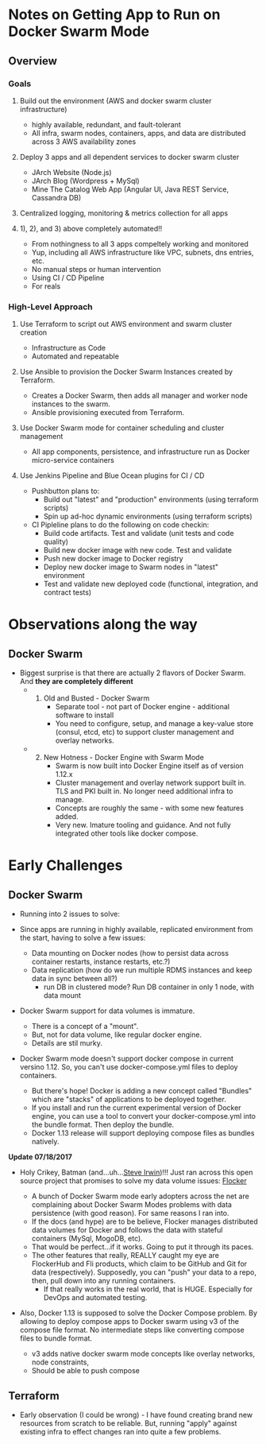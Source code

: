 # Notes on Getting App to Run on Docker Swarm Mode #

## Overview

### Goals ###

1. Build out the environment (AWS and docker swarm cluster infrastructure)
   - highly available, redundant, and fault-tolerant
   - All infra, swarm nodes, containers, apps, and data are distributed across 3 AWS availability zones

2. Deploy 3 apps and all dependent services to docker swarm cluster
   - JArch Website (Node.js)
   - JArch Blog (Wordpress + MySql)
   - Mine The Catalog Web App (Angular UI, Java REST Service, Cassandra DB)

3. Centralized logging, monitoring & metrics collection for all apps

4. 1), 2), and 3) above completely automated!!
   - From nothingness to all 3 apps compeltely working and monitored
   - Yup, including all AWS infrastructure like VPC, subnets, dns entries, etc.
   - No manual steps or human intervention
   - Using CI / CD Pipeline
   - For reals

### High-Level Approach ###

1. Use Terraform to script out AWS environment and swarm cluster creation
   - Infrastructure as Code
   - Automated and repeatable

2. Use Ansible to provision the Docker Swarm Instances created by Terraform.
   - Creates a Docker Swarm, then adds all manager and worker node instances to the swarm.
   - Ansible provisioning executed from Terraform.

3. Use Docker Swarm mode for container scheduling and cluster management
   - All app components, persistence, and infrastructure run as Docker micro-service containers

4. Use Jenkins Pipeline and Blue Ocean plugins for CI / CD
   - Pushbutton plans to:
     + Build out "latest" and "production" environments (using terraform scripts)
     + Spin up ad-hoc dynamic environments (using terraform scripts)
   - CI Pipleline plans to do the following on code checkin:
     + Build code artifacts.  Test and validate (unit tests and code quality)
     + Build new docker image with new code.  Test and validate
     + Push new docker image to Docker registry
     + Deploy new docker image to Swarm nodes in "latest" environment
     + Test and validate new deployed code (functional, integration, and contract tests)

# Observations along the way #

## Docker Swarm ##

* Biggest surprise is that there are actually 2 flavors of Docker Swarm.  And **they are completely different**
  - 1) Old and Busted - Docker Swarm
       - Separate tool - not part of Docker engine - additional software to install
       - You need to configure, setup, and manage a key-value store (consul, etcd, etc) to support cluster management and overlay networks.
  - 2) New Hotness - Docker Engine with Swarm Mode
       - Swarm is now built into Docker Engine itself as of version 1.12.x
       - Cluster management and overlay network support built in.  TLS and PKI built in.  No longer need additional infra to manage.
       - Concepts are roughly the same - with some new features added.
       - Very new.  Imature tooling and guidance.  And not fully integrated other tools like docker compose.

# Early Challenges #

## Docker Swarm ##

* Running into 2 issues to solve:

* Since apps are running in highly available, replicated environment from the start, having to solve a few issues:
  - Data mounting on Docker nodes (how to persist data across container restarts, instance restarts, etc.?)
  - Data replication (how do we run multiple RDMS instances and keep data in sync between all?)
    * run DB in clustered mode?  Run DB container in only 1 node, with data mount

* Docker Swarm support for data volumes is immature.
  - There is a concept of a "mount".
  - But, not for data volume, like regular docker engine.
  - Details are stil murky.

* Docker Swarm mode doesn't support docker compose in current versino 1.12.  So, you can't use docker-compose.yml files to deploy containers.
  - But there's hope!  Docker is adding a new concept called "Bundles" which are "stacks" of applications to be deployed together.
  - If you install and run the current experimental version of Docker engine, you can use a tool to convert your docker-compose.yml into the bundle format.  Then deploy the bundle.
  - Docker 1.13 release will support deploying compose files as bundles natively.

**Update 07/18/2017**

* Holy Crikey, Batman (and...uh...[Steve Irwin](https://en.wikipedia.org/wiki/Steve_Irwin))!!!  Just ran across this open source project that promises to solve my data volume issues:  [Flocker](https://clusterhq.com/flocker/introduction/)
  * A bunch of Docker Swarm mode early adopters across the net are complaining about Docker Swarm Modes problems with data persistence (with good reason).  For same reasons I ran into.
  * If the docs (and hype) are to be believe, Flocker manages distributed data volumes for Docker and follows the data with stateful containers (MySql, MogoDB, etc).
  * That would be perfect...if it works.  Going to put it through its paces.
  * The other features that really, REALLY caught my eye are FlockerHub and Fli products, which claim to be GitHub and Git for data (respectively).  Supposedly, you can "push" your data to a repo, then, pull down into any running containers.
    + If that really works in the real world, that is HUGE.  Especially for DevOps and automated testing.

* Also, Docker 1.13 is supposed to solve the Docker Compose problem. By allowing to deploy compose apps to Docker swarm using v3 of the compose file format.  No intermediate steps like converting compose files to bundle format.
  * v3 adds native docker swarm mode concepts like overlay networks, node constraints,
  * Should be able to push compose

## Terraform ##

* Early observation (I could be wrong) - I have found creating brand new resources from scratch to be reliable.  But, running "apply" against existing infra to effect changes ran into quite a few problems.


